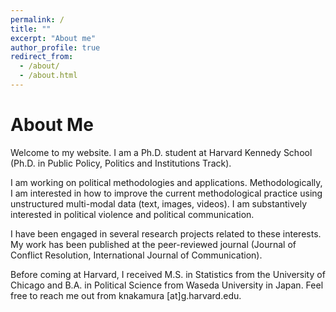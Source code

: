 ```yaml
---
permalink: /
title: ""
excerpt: "About me"
author_profile: true
redirect_from:
  - /about/
  - /about.html
---
```


# About Me
Welcome to my website. I am a Ph.D. student at Harvard Kennedy School (Ph.D. in Public Policy, Politics and Institutions Track).

I am working on political methodologies and applications. Methodologically, I am interested in how to improve the current methodological practice using unstructured multi-modal data (text, images, videos). I am substantively interested in political violence and political communication.

I have been engaged in several research projects related to these interests. My work has been published at the peer-reviewed journal (Journal of Conflict Resolution, International Journal of Communication).

Before coming at Harvard, I received M.S. in Statistics from the University of Chicago and B.A. in Political Science from Waseda University in Japan. Feel free to reach me out from knakamura [at]g.harvard.edu.
